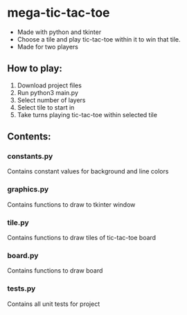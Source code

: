 # mega-tic-tac-toe
- Made with python and tkinter
- Choose a tile and play tic-tac-toe within it to win that tile.
- Made for two players

## How to play:
1. Download project files
2. Run python3 main.py
3. Select number of layers
4. Select tile to start in
5. Take turns playing tic-tac-toe within selected tile

## Contents:
### constants.py
Contains constant values for background and line colors

### graphics.py
Contains functions to draw to tkinter window

### tile.py
Contains functions to draw tiles of tic-tac-toe board

### board.py
Contains functions to draw board

### tests.py
Contains all unit tests for project
